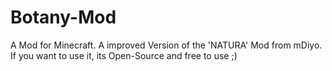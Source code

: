 # Botany-Mod
A Mod for Minecraft. A improved Version of the 'NATURA' Mod from mDiyo.
If you want to use it, its Open-Source and free to use ;)
